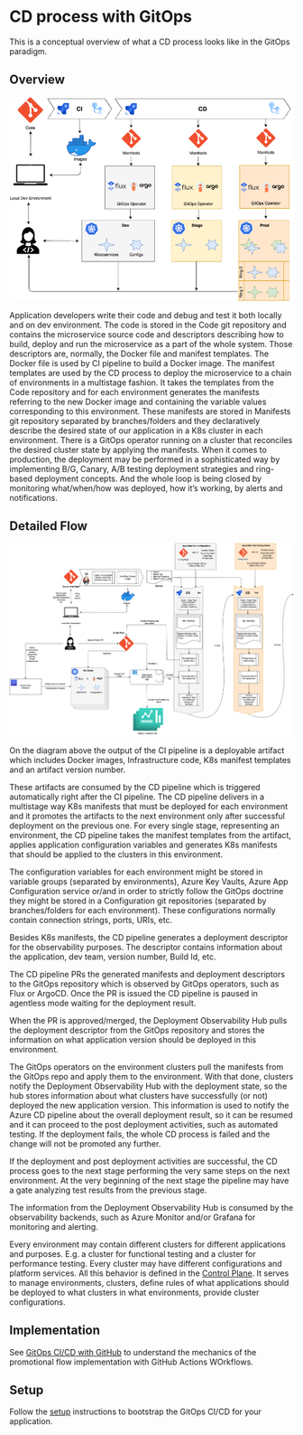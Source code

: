 # CD process with GitOps  

This is a conceptual overview of what a CD process looks like in the GitOps paradigm.

## Overview

![simple-flow](./images/gitops-CD-Simple-Flow.drawio.png)

Application developers write their code and debug and test it both locally and on dev environment. The code is stored in the Code git repository and contains the microservice source code and descriptors describing how to build, deploy and run the microservice as a part of the whole system. Those descriptors are, normally, the Docker file and manifest templates. The Docker file is used by CI pipeline to build a Docker image. The manifest templates are used by the CD process to deploy the microservice to a chain of environments in a multistage fashion. It takes the templates from the Code repository and for each environment generates the manifests referring to the new Docker image and containing the variable values corresponding to this environment. These manifests are stored in Manifests git repository separated by branches/folders and they declaratively describe the desired state of our application in a K8s cluster in each environment. There is a GitOps operator running on a cluster that reconciles the desired cluster state by applying the manifests. When it comes to production, the deployment may be performed in a sophisticated way by implementing B/G, Canary, A/B testing deployment strategies and ring-based deployment concepts. And the whole loop is being closed by monitoring what/when/how was deployed, how it’s working, by alerts and notifications.

## Detailed Flow

![detailed-flow](./images/gitops-CD-Detailed-Flow.drawio.png)

On the diagram above the output of the CI pipeline is a deployable artifact which includes Docker images, Infrastructure code, K8s manifest templates and an artifact version number.

These artifacts are consumed by the CD pipeline which is triggered automatically right after the CI pipeline. The CD pipeline delivers in a multistage way K8s manifests that must be deployed for each environment and it promotes the artifacts to the next environment only after successful deployment on the previous one. For every single stage, representing an environment, the CD pipeline takes the manifest templates from the artifact, applies application configuration variables and generates K8s manifests that should be applied to the clusters in this environment.  

The configuration variables for each environment might be stored in variable groups (separated by environments), Azure Key Vaults, Azure App Configuration service or/and in order to strictly follow the GitOps doctrine they might be stored in a Configuration git repositories (separated by branches/folders for each environment). These configurations normally contain connection strings, ports, URIs, etc.

Besides K8s manifests, the CD pipeline generates a deployment descriptor for the observability purposes. The descriptor contains information about the application, dev team, version number, Build Id, etc.

The CD pipeline PRs the generated manifests and deployment descriptors to the GitOps repository which is observed by GitOps operators, such as Flux or ArgoCD. Once the PR is issued the CD pipeline is paused in agentless mode waiting for the deployment result.

When the PR is approved/merged, the Deployment Observability Hub pulls the deployment descriptor from the GitOps repository and stores the information on what application version should be deployed in this environment.

The GitOps operators on the environment clusters pull the manifests from the GitOps repo and apply them to the environment. With that done, clusters notify the Deployment Observability Hub with the deployment state, so the hub stores information about what clusters have successfully (or not) deployed the new application version. This information is used to notify the Azure CD pipeline about the overall deployment result, so it can be resumed and it can proceed to the post deployment activities, such as automated testing. If the deployment fails, the whole CD process is failed and the change will not be promoted any further.

If the deployment and post deployment activities are successful, the CD process goes to the next stage performing the very same steps on the next environment. At the very beginning of the next stage the pipeline may have a gate analyzing test results from the previous stage.

The information from the Deployment Observability Hub is consumed by the observability backends, such as Azure Monitor and/or Grafana for monitoring and alerting.

Every environment may contain different clusters for different applications and purposes. E.g. a cluster for functional testing and a cluster for performance testing. Every cluster may have different configurations and platform services. All this behavior is defined in the [Control Plane](https://learn.microsoft.com/en-us/azure/azure-arc/kubernetes/conceptual-workload-management#high-level-flow). It serves to manage environments, clusters, define rules of what applications should be deployed to what clusters in what environments, provide cluster configurations.

## Implementation

See [GitOps CI/CD with GitHub](../cicd/cd-gitops-gh.md) to understand the mechanics of the promotional flow implementation with GitHub Actions WOrkflows.

## Setup 

Follow the [setup](../cicd/setup.md) instructions to bootstrap the GitOps CI/CD for your application. 